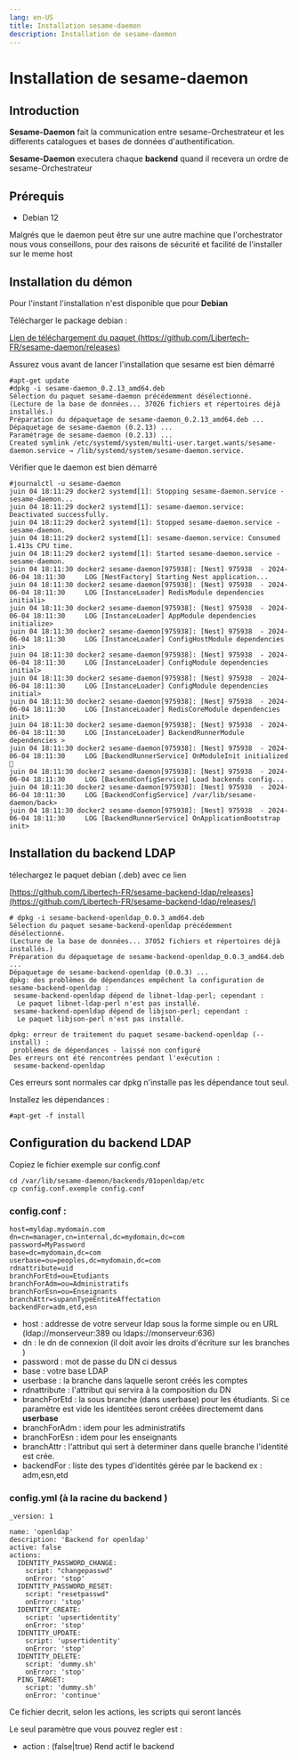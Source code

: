 ```yaml
---
lang: en-US
title: Installation sesame-daemon
description: Installation de sesame-daemon
---
```

# Installation de sesame-daemon

## Introduction

**Sesame-Daemon** fait la communication entre sesame-Orchestrateur et les differents catalogues et bases de données d'authentification.

**Sesame-Daemon** executera chaque **backend** quand il recevera un ordre de sesame-Orchestrateur

## Prérequis
* Debian 12

Malgrés que le daemon peut être sur une autre machine que l'orchestrator nous vous conseillons, pour des raisons de sécurité et facilité de l'installer sur le meme host

## Installation du démon

Pour l'instant l'installation n'est disponible que pour **Debian**

Télécharger le package debian :

[Lien de téléchargement du paquet (https://github.com/Libertech-FR/sesame-daemon/releases)](https://github.com/Libertech-FR/sesame-daemon/releases/)

Assurez vous avant de lancer l'installation que sesame est bien démarré

```
#apt-get update 
#dpkg -i sesame-daemon_0.2.13_amd64.deb 
Sélection du paquet sesame-daemon précédemment désélectionné.
(Lecture de la base de données... 37026 fichiers et répertoires déjà installés.)
Préparation du dépaquetage de sesame-daemon_0.2.13_amd64.deb ...
Dépaquetage de sesame-daemon (0.2.13) ...
Paramétrage de sesame-daemon (0.2.13) ...
Created symlink /etc/systemd/system/multi-user.target.wants/sesame-daemon.service → /lib/systemd/system/sesame-daemon.service.
```

Vérifier que le daemon est bien démarré

```
#journalctl -u sesame-daemon
juin 04 18:11:29 docker2 systemd[1]: Stopping sesame-daemon.service - sesame-daemon...
juin 04 18:11:29 docker2 systemd[1]: sesame-daemon.service: Deactivated successfully.
juin 04 18:11:29 docker2 systemd[1]: Stopped sesame-daemon.service - sesame-daemon.
juin 04 18:11:29 docker2 systemd[1]: sesame-daemon.service: Consumed 1.413s CPU time.
juin 04 18:11:29 docker2 systemd[1]: Started sesame-daemon.service - sesame-daemon.
juin 04 18:11:30 docker2 sesame-daemon[975938]: [Nest] 975938  - 2024-06-04 18:11:30     LOG [NestFactory] Starting Nest application...
juin 04 18:11:30 docker2 sesame-daemon[975938]: [Nest] 975938  - 2024-06-04 18:11:30     LOG [InstanceLoader] RedisModule dependencies initiali>
juin 04 18:11:30 docker2 sesame-daemon[975938]: [Nest] 975938  - 2024-06-04 18:11:30     LOG [InstanceLoader] AppModule dependencies initialize>
juin 04 18:11:30 docker2 sesame-daemon[975938]: [Nest] 975938  - 2024-06-04 18:11:30     LOG [InstanceLoader] ConfigHostModule dependencies ini>
juin 04 18:11:30 docker2 sesame-daemon[975938]: [Nest] 975938  - 2024-06-04 18:11:30     LOG [InstanceLoader] ConfigModule dependencies initial>
juin 04 18:11:30 docker2 sesame-daemon[975938]: [Nest] 975938  - 2024-06-04 18:11:30     LOG [InstanceLoader] ConfigModule dependencies initial>
juin 04 18:11:30 docker2 sesame-daemon[975938]: [Nest] 975938  - 2024-06-04 18:11:30     LOG [InstanceLoader] RedisCoreModule dependencies init>
juin 04 18:11:30 docker2 sesame-daemon[975938]: [Nest] 975938  - 2024-06-04 18:11:30     LOG [InstanceLoader] BackendRunnerModule dependencies >
juin 04 18:11:30 docker2 sesame-daemon[975938]: [Nest] 975938  - 2024-06-04 18:11:30     LOG [BackendRunnerService] OnModuleInit initialized 🔴
juin 04 18:11:30 docker2 sesame-daemon[975938]: [Nest] 975938  - 2024-06-04 18:11:30     LOG [BackendConfigService] Load backends config...
juin 04 18:11:30 docker2 sesame-daemon[975938]: [Nest] 975938  - 2024-06-04 18:11:30     LOG [BackendConfigService] /var/lib/sesame-daemon/back>
juin 04 18:11:30 docker2 sesame-daemon[975938]: [Nest] 975938  - 2024-06-04 18:11:30     LOG [BackendRunnerService] OnApplicationBootstrap init>
```

## Installation du backend LDAP

télechargez le paquet debian (.deb) avec ce lien

[https://github.com/Libertech-FR/sesame-backend-ldap/releases](https://github.com/Libertech-FR/sesame-backend-ldap/releases/)

```
# dpkg -i sesame-backend-openldap_0.0.3_amd64.deb 
Sélection du paquet sesame-backend-openldap précédemment désélectionné.
(Lecture de la base de données... 37052 fichiers et répertoires déjà installés.)
Préparation du dépaquetage de sesame-backend-openldap_0.0.3_amd64.deb ...
Dépaquetage de sesame-backend-openldap (0.0.3) ...
dpkg: des problèmes de dépendances empêchent la configuration de sesame-backend-openldap :
 sesame-backend-openldap dépend de libnet-ldap-perl; cependant :
  Le paquet libnet-ldap-perl n'est pas installé.
 sesame-backend-openldap dépend de libjson-perl; cependant :
  Le paquet libjson-perl n'est pas installé.

dpkg: erreur de traitement du paquet sesame-backend-openldap (--install) :
 problèmes de dépendances - laissé non configuré
Des erreurs ont été rencontrées pendant l'exécution :
 sesame-backend-openldap
```
Ces erreurs sont normales car dpkg n'installe pas les dépendance tout seul.

Installez les dépendances :

```
#apt-get -f install
```

## Configuration du backend LDAP

Copiez le fichier exemple sur config.conf

```
cd /var/lib/sesame-daemon/backends/01openldap/etc
cp config.conf.exemple config.conf
```

### config.conf :

```
host=myldap.mydomain.com
dn=cn=manager,cn=internal,dc=mydomain,dc=com
password=MyPassword
base=dc=mydomain,dc=com
userbase=ou=peoples,dc=mydomain,dc=com
rdnattribute=uid
branchForEtd=ou=Etudiants
branchForAdm=ou=Administratifs
branchForEsn=ou=Enseignants
branchAttr=supannTypeEntiteAffectation
backendFor=adm,etd,esn
```

* host : addresse de votre serveur ldap sous la forme simple ou en URL (ldap://monserveur:389 ou ldaps://monserveur:636)
* dn : le dn de connexion (il doit avoir les droits d'écriture sur les branches )
* password : mot de passe du DN ci dessus
* base : votre base LDAP
* userbase : la branche dans laquelle seront créés les comptes
* rdnattribute : l'attribut qui servira à la composition du DN
* branchForEtd : la sous branche (dans userbase) pour les étudiants. Si ce paramètre est vide les identitées seront créées directememt dans **userbase**
* branchForAdm : idem pour les administratifs
* branchForEsn : idem pour les enseignants
* branchAttr : l'attribut qui sert à determiner dans quelle branche l'identité est crée.
* backendFor : liste des types d'identités gérée par le backend ex : adm,esn,etd

### config.yml (à la racine du backend )

```
_version: 1

name: 'openldap'
description: 'Backend for openldap'
active: false
actions:
  IDENTITY_PASSWORD_CHANGE:
    script: "changepasswd"
    onError: 'stop'
  IDENTITY_PASSWORD_RESET:
    script: "resetpasswd"
    onError: 'stop'
  IDENTITY_CREATE:
    script: 'upsertidentity'
    onError: 'stop'
  IDENTITY_UPDATE:
    script: 'upsertidentity'
    onError: 'stop'
  IDENTITY_DELETE:
    script: 'dummy.sh'
    onError: 'stop'
  PING_TARGET:
    script: 'dummy.sh'
    onError: 'continue'
```
Ce fichier decrit, selon les actions, les scripts qui seront lancés

Le seul paramètre que vous pouvez regler est :
* action : (false|true) Rend actif le backend 





